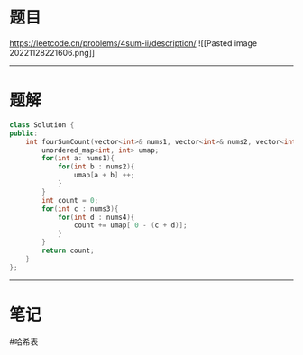 # 题目
https://leetcode.cn/problems/4sum-ii/description/
![[Pasted image 20221128221606.png]]

--- 
# 题解
```cpp
class Solution {
public:
    int fourSumCount(vector<int>& nums1, vector<int>& nums2, vector<int>& nums3, vector<int>& nums4) {
        unordered_map<int, int> umap;
        for(int a: nums1){
            for(int b : nums2){
                umap[a + b] ++;
            }
        }
        int count = 0;
        for(int c : nums3){
            for(int d : nums4){
                count += umap[ 0 - (c + d)];
            }
        }
        return count;
    }
};
```

---
# 笔记
#哈希表 